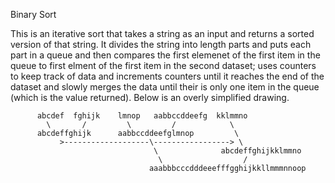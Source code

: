 Binary Sort

This is an iterative sort that takes a string as an input and returns a sorted version of that string.  It divides the string into length parts and puts each part in a queue and then compares the first elemenet of the first item in the queue to first elment of the first item in the second dataset; uses counters to keep track of data and increments counters until it reaches the end of the dataset and slowly merges the data until their is only one item in the queue (which is the value returned).  Below is an overly simplified drawing.



          abcdef  fghijk    lmnop   aabbccddeefg  kklmmno
            \       /         \         /            \
          abcdeffghijk      aabbccddeefglmnop         \
               >-------------------\-----------------> \
                                    \              abcdeffghijkklmmno
                                     \                  /
                                   aaabbbcccdddeeefffgghijkkllmmmnnoop

